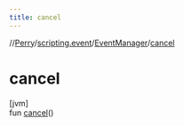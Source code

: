 ```yaml
---
title: cancel
---
```

//[Perry](../../../index.html)/[scripting.event](../index.html)/[EventManager](index.html)/[cancel](cancel.html)



# cancel



[jvm]\
fun [cancel](cancel.html)()




